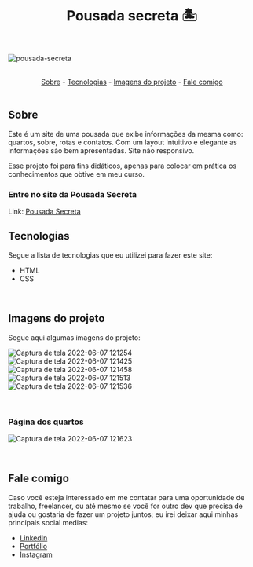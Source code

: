 <h1 align="center">Pousada secreta 🏝</h1>

<br>

![pousada-secreta](https://user-images.githubusercontent.com/75648386/195429941-d3bc4a55-ce45-4d57-ac08-439855045dd1.gif)

<br>

<div align="center">
  <a href="#sobre">Sobre</a> -
  <a href="#tecnologias">Tecnologias</a> -
  <a href="#imagens-do-projeto">Imagens do projeto</a> -
  <a href="#fale-comigo">Fale comigo</a>
</div>

<br>

## Sobre

<p>Este é um site de uma pousada que exibe informações da mesma como: quartos, sobre, rotas e contatos. Com um layout intuitivo e elegante as informações são bem apresentadas. Site não responsivo.</p>

<p>Esse projeto foi para fins didáticos, apenas para colocar em prática os conhecimentos que obtive em meu curso.</p>

### Entre no site da Pousada Secreta

Link: <a href="https://luizmeraki.github.io/Pousada-secreta/" target="_blank">Pousada Secreta</a>
<br>

## Tecnologias

<p>Segue a lista de tecnologias que eu utilizei para fazer este site:</p>

<ul>
  <li>HTML</li>
  <li>CSS</li>
</ul>

<br>

## Imagens do projeto

<p>Segue aqui algumas imagens do projeto:</p>

![Captura de tela 2022-06-07 121254](https://user-images.githubusercontent.com/75648386/172417391-0024e678-34d4-4e11-8660-7867706c01c7.png)
![Captura de tela 2022-06-07 121425](https://user-images.githubusercontent.com/75648386/172417426-2714927f-1fa7-48d8-a5c0-48a4d1b4c431.png)
![Captura de tela 2022-06-07 121458](https://user-images.githubusercontent.com/75648386/172417435-054bd9cb-8ee8-4203-baff-86f8e06d18a9.png)
![Captura de tela 2022-06-07 121513](https://user-images.githubusercontent.com/75648386/172417440-ba7b7f7c-881b-45f7-909b-05314b2e5507.png)
![Captura de tela 2022-06-07 121536](https://user-images.githubusercontent.com/75648386/172417444-0138690c-5fb9-4fdf-83b7-1a67123b8451.png)

<br>

### Página dos quartos

![Captura de tela 2022-06-07 121623](https://user-images.githubusercontent.com/75648386/172417606-4920c05b-8e68-4e85-9f2e-691f7dd632f6.png)

<br>

## Fale comigo

<p>Caso você esteja interessado em me contatar para uma oportunidade de trabalho, freelancer, ou até mesmo se você for outro dev que precisa de ajuda ou gostaria de fazer
  um projeto juntos; eu irei deixar aqui minhas principais social medias:
</p>

<ul>
  <li><a href="https://www.linkedin.com/in/luiz-henrique-dev-frontend/" target="_blank">LinkedIn</a></li>
  <li><a href="https://portfolio-luizmeraki.vercel.app/" target="_blank">Portfólio</a></li>
  <li><a href="https://www.instagram.com/luizmeraki/" target="_blank">Instagram</a></li>
</ul>
